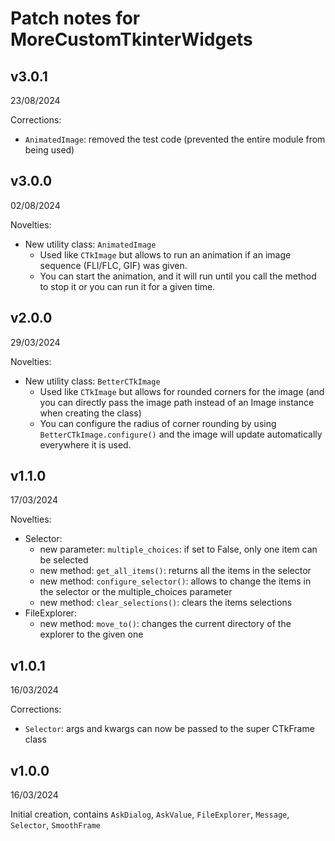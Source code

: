 # Patch notes for MoreCustomTkinterWidgets


## v3.0.1
23/08/2024

Corrections:
- `AnimatedImage`: removed the test code (prevented the entire module from being used)


## v3.0.0
02/08/2024

Novelties:
- New utility class: `AnimatedImage`
  - Used like `CTkImage` but allows to run an animation if an image sequence (FLI/FLC, GIF) was given.
  - You can start the animation, and it will run until you call the method to stop it or you can run it for a given time.


## v2.0.0
29/03/2024

Novelties:
- New utility class: `BetterCTkImage`
  - Used like `CTkImage` but allows for rounded corners for the image (and you can directly pass the image path instead of an Image instance when creating the class)
  - You can configure the radius of corner rounding by using `BetterCTkImage.configure()` and the image will update automatically everywhere it is used.


## v1.1.0
17/03/2024

Novelties:
- Selector:
  - new parameter: `multiple_choices`: if set to False, only one item can be selected
  - new method: `get_all_items()`: returns all the items in the selector
  - new method: `configure_selector()`: allows to change the items in the selector or the multiple_choices parameter
  - new method: `clear_selections()`: clears the items selections
- FileExplorer:
  - new method: `move_to()`: changes the current directory of the explorer to the given one


## v1.0.1
16/03/2024

Corrections:
- `Selector`: args and kwargs can now be passed to the super CTkFrame class


## v1.0.0
16/03/2024

Initial creation, contains `AskDialog`, `AskValue`, `FileExplorer`, `Message`, `Selector`, `SmoothFrame`
